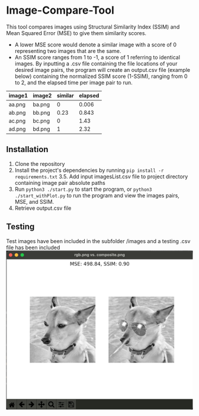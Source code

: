 # Image-Compare-Tool
This tool compares images using Structural Similarity Index (SSIM) and Mean Squared Error (MSE) to give them similarity scores. 
* A lower MSE score would denote a similar image with a score of 0 representing two images that are the same.
* An SSIM score ranges from 1 to -1, a score of 1 referring to identical images.
By inputting a .csv file containing the file locations of your desired image pairs, the program will create an output.csv file (example below) 
containing the normalized SSIM score (1-SSIM), ranging from 0 to 2, and the elapsed time per image pair to run. 

| image1      | image2      | similar | elapsed |
| ----------- | ----------- | ------- | ------- |
| aa.png      | ba.png      | 0       | 0.006   |
| ab.png      | bb.png      | 0.23    | 0.843   |
| ac.png      | bc.png      | 0       | 1.43    |
| ad.png      | bd.png      | 1       | 2.32    |

## Installation
1. Clone the repository
2. Install the project's dependencies by running ```pip install -r requirements.txt```
3.5. Add input imagesList.csv file to project directory containing image pair absolute paths
3. Run ```python3 ./start.py``` to start the program, or ```python3 ./start_withPlot.py``` to run the program and view the images pairs, MSE, and SSIM.
4. Retrieve output.csv file

## Testing
Test images have been included in the subfolder /images and a testing .csv file has been included
![plotExanple](/images/plotExample.png)
